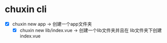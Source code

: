 # chuxin cli

- [x] chuxin new app  -> 创建一个app文件夹
    - [x] chuxin new lib/index.vue -> 创建一个lib文件夹并且在 lib文件夹下创建index.vue
